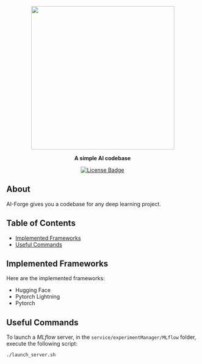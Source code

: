<p align="center">
  <img width=375 src="https://github.com/user-attachments/assets/9e48f24f-bb22-4972-96e1-7b33c81430f6">
</p>
<p align="center">
  <b>A simple AI codebase</b>
</p>
<p align="center">
  <a href="https://github.com/pabroux/AI-Forge/blob/master/LICENSE">
    <img src="https://img.shields.io/github/license/pabroux/AI-Forge.svg" alt="License Badge">
  </a>
</p>


## About
AI-Forge gives you a codebase for any deep learning project.

## Table of Contents

- [Implemented Frameworks](#implemented-frameworks)
- [Useful Commands](#useful-commands)

## Implemented Frameworks
Here are the implemented frameworks:
- Hugging Face
- Pytorch Lightning
- Pytorch

## Useful Commands
To launch a _MLflow_ server, in the `service/experimentManager/MLflow` folder, execute the following script:
```
./launch_server.sh
```
